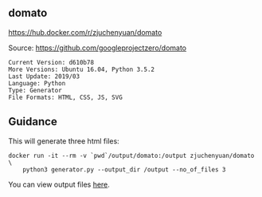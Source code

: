 ## domato

https://hub.docker.com/r/zjuchenyuan/domato

Source: https://github.com/googleprojectzero/domato

```
Current Version: d610b78
More Versions: Ubuntu 16.04, Python 3.5.2
Last Update: 2019/03
Language: Python
Type: Generator
File Formats: HTML, CSS, JS, SVG
```

## Guidance

This will generate three html files:

```
docker run -it --rm -v `pwd`/output/domato:/output zjuchenyuan/domato \
    python3 generator.py --output_dir /output --no_of_files 3
```

You can view output files [here](https://github.com/UNIFUZZ/dockerized_fuzzing_examples/tree/master/output/domato).